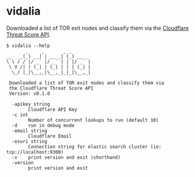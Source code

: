 # vidalia

Downloaded a list of TOR exit nodes and classify them via the
[Cloudflare Threat Score API](https://www.cloudflare.com/docs/client-api.html#s3.6).

```
$ vidalia --help
       _     _       _ _
__   _(_) __| | __ _| (_) __ _
\ \ / / |/ _` |/ _` | | |/ _` |
 \ V /| | (_| | (_| | | | (_| |
  \_/ |_|\__,_|\__,_|_|_|\__,_|

 Downloaded a list of TOR exit nodes and classify them via
 the Cloudflare Threat Score API
 Version: v0.1.0

  -apikey string
        Cloudflare API Key
  -c int
        Number of concurrent lookups to run (default 10)
  -d    run in debug mode
  -email string
        Cloudflare Email
  -esuri string
        Connection string for elastic search cluster (ie: tcp://localhost:9300)
  -v    print version and exit (shorthand)
  -version
        print version and exit
```
